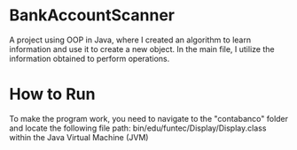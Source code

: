 # BankAccountScanner
A project using OOP in Java, where I created an algorithm to learn information and use it to create a new object. In the main file, I utilize the information obtained to perform operations.


# How to Run


To make the program work, you need to navigate to the "contabanco" folder and locate the following file path: bin/edu/funtec/Display/Display.class within the Java Virtual Machine (JVM)
